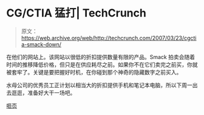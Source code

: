 # CG/CTIA 猛打| TechCrunch

> 原文：<https://web.archive.org/web/http://techcrunch.com/2007/03/23/cgctia-smack-down/>

在他们的网站上。该网站以很低的折扣提供数量有限的产品。Smack 拍卖会随着时间的推移降低价格，但只是在供应耗尽之前。如果你不在它们卖完之前买，你就被套牢了。关键是要把握好时机，在你碰到那个神奇的隐藏数字之前买入。

水母公司的优秀员工正计划以相当大的折扣提供手机和笔记本电脑，所以下周一出去逛逛，准备好大干一场吧。

[咂页](https://web.archive.org/web/20160420233216/http://www.jellyfish.com/smack/crunchgear)